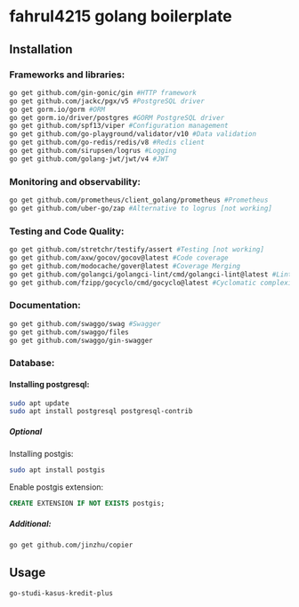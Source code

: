 # fahrul4215 golang boilerplate

## Installation

### Frameworks and libraries:

```bash
go get github.com/gin-gonic/gin #HTTP framework
go get github.com/jackc/pgx/v5 #PostgreSQL driver
go get gorm.io/gorm #ORM
go get gorm.io/driver/postgres #GORM PostgreSQL driver
go get github.com/spf13/viper #Configuration management
go get github.com/go-playground/validator/v10 #Data validation
go get github.com/go-redis/redis/v8 #Redis client
go get github.com/sirupsen/logrus #Logging
go get github.com/golang-jwt/jwt/v4 #JWT
```

### Monitoring and observability:

```bash
go get github.com/prometheus/client_golang/prometheus #Prometheus
go get github.com/uber-go/zap #Alternative to logrus [not working]
```

### Testing and Code Quality:

```bash
go get github.com/stretchr/testify/assert #Testing [not working]
go get github.com/axw/gocov/gocov@latest #Code coverage
go get github.com/modocache/gover@latest #Coverage Merging
go get github.com/golangci/golangci-lint/cmd/golangci-lint@latest #Linter
go get github.com/fzipp/gocyclo/cmd/gocyclo@latest #Cyclomatic complexity
```

### Documentation:

```bash
go get github.com/swaggo/swag #Swagger
go get github.com/swaggo/files
go get github.com/swaggo/gin-swagger
```

### Database:

#### Installing postgresql:

```bash
sudo apt update
sudo apt install postgresql postgresql-contrib
```

##### Optional

Installing postgis:
```bash
sudo apt install postgis
```

Enable postgis extension:
```sql
CREATE EXTENSION IF NOT EXISTS postgis;
```

##### Additional:

```bash
go get github.com/jinzhu/copier
```

## Usage

```bash
go-studi-kasus-kredit-plus
```